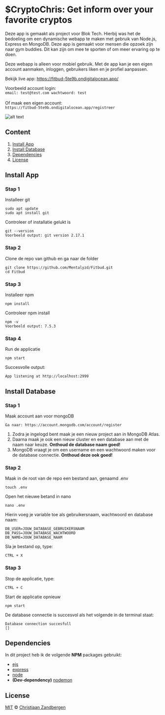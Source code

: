 # $CryptoChris: Get inform over your favorite cryptos
Deze app is gemaakt als project voor Blok Tech. Hierbij was het de bedoeling om een dynamische webapp te maken met gebruik van Node.js, Express en MongoDB. Deze app is gemaakt voor mensen die opzoek zijn naar gym buddies. Dit kan zijn om mee te sporten of om meer ervaring op te doen.

Deze webapp is alleen voor mobiel gebruik. Met de app kan je een eigen account aanmaken, inloggen, gebruikers liken en je profiel aanpassen.

Bekijk live app:
https://fitbud-5te9b.ondigitalocean.app/

Voorbeeld account login:
<br>
``
email: test@test.com
wachtwoord: test
``
<br>
<br>
Of maak een eigen account:
<br>
``
https://fitbud-5te9b.ondigitalocean.app/registreer
``
<br>

![alt text](https://user-images.githubusercontent.com/32453774/140288773-838796a2-ecdc-4292-a5c8-adfa6d6e6995.png)

## Content
1. [Install App](#install-app)
2. [Install Database](#install-database)
3. [Dependencies](#dependencies)
4. [License](#license)


## Install App
### Stap 1
Installeer git
```
sudo apt update
sudo apt install git
```
Controleer of installatie gelukt is
```
git --version
Voorbeeld output: git version 2.17.1
```


### Stap 2
Clone de repo van github en ga naar de folder
```
git clone https://github.com/Mentalyzd/Fitbud.git
cd Fitbud
```


### Stap 3
Installeer npm
```
npm install
```
Controleer npm install
```
npm -v
Voorbeeld output: 7.5.3
```


### Stap 4
Run de applicatie
```
npm start
```
Succesvolle output:
```
App listening at http://localhost:2999
```

## Install Database
### Stap 1
Maak account aan voor mongoDB
```
Ga naar: https://account.mongodb.com/account/register
```
1. Zodra je ingelogd bent maak je een nieuw project aan in MongoDB Atlas.
2. Daarna maak je ook een nieuw cluster en een database aan met de naam naar keuze. **Onthoud de database naam goed!**
3. MongoDB vraagt je om een username en een wachtwoord maken voor de database connectie. **Onthoud deze ook goed!**



### Stap 2
Maak in de root van de repo een bestand aan, genaamd .env
```
touch .env
```

Open het nieuwe betand in nano
```
nano .env
```
Hierin voeg je variable toe als gebruikersnaam, wachtwoord en database naam:
```
DB_USER=JOUW_DATABASE_GEBRUIKERSNAAM
DB_PASS=JOUW_DATABASE_WACHTWOORD
DB_NAME=JOUW_DATABASE_NAAM
```
Sla je bestand op, type:
```
CTRL + X
```


### Stap 3
Stop de applicatie, type:
```
CTRL + C
```
Start de applicatie opnieuw
```
npm start
```
De database connectie is succesvol als het volgende in de terminal staat:
```
Database connection succesfull
[]
```

## Dependencies
In dit project heb ik de volgende **NPM** packages gebruikt: 
* [ejs](https://www.npmjs.com/package/ejs)
* [express](https://www.npmjs.com/package/express)
* [node](https://www.npmjs.com/package/node)
* **(Dev-dependency)** [nodemon](https://www.npmjs.com/package/nodemon)

## License
[MIT](https://github.com/Mentalyzd/Fitbud/blob/main/LICENSE) © [Christiaan Zandbergen](https://github.com/Mentalyzd)
